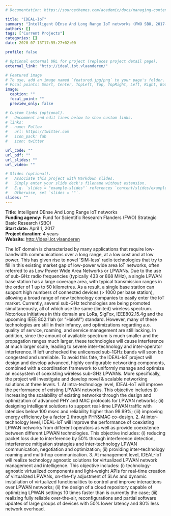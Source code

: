 ```yaml
---
# Documentation: https://sourcethemes.com/academic/docs/managing-content/

title: "IDEAL-IoT"
summary: "Intelligent DEnse And Long Range IoT networks (FWO SBO, 2017-2021)"
authors: []
tags: ["Current Projects"]
categories: []
date: 2020-07-13T17:55:27+02:00

profile: false

# Optional external URL for project (replaces project detail page).
external_link: "http://ideal.iot.vlaanderen/"

# Featured image
# To use, add an image named `featured.jpg/png` to your page's folder.
# Focal points: Smart, Center, TopLeft, Top, TopRight, Left, Right, BottomLeft, Bottom, BottomRight.
image:
  caption: ""
  focal_point: ""
  preview_only: false

# Custom links (optional).
#   Uncomment and edit lines below to show custom links.
# links:
# - name: Follow
#   url: https://twitter.com
#   icon_pack: fab
#   icon: twitter

url_code: ""
url_pdf: ""
url_slides: ""
url_video: ""

# Slides (optional).
#   Associate this project with Markdown slides.
#   Simply enter your slide deck's filename without extension.
#   E.g. `slides = "example-slides"` references `content/slides/example-slides.md`.
#   Otherwise, set `slides = ""`.
slides: ""
---
```

**Title:** Intelligent DEnse And Long Range IoT networks\
**Funding agency:** Fund for Scientific Research Flanders (FWO) Strategic Basic Research (SBO)\
**Start date:** April 1, 2017\
**Project duration:** 4 years\
**Website:** <http://ideal.iot.vlaanderen>

The IoT domain is characterized by many applications that require low-bandwidth communications over a long range, at a low cost and at low power. This has given rise to novel 'SIM-less' radio technologies that try to fill in this existing market gap of low-power wide area IoT networks, often referred to as Low Power Wide Area Networks or LPWANs. Due to the use of sub-GHz radio frequencies (typically 433 or 868 MHz), a single LPWAN base station has a large coverage area, with typical transmission ranges in the order of 1 up to 50 kilometres. As a result, a single base station can support high numbers of connected devices (> 1000 per base station), allowing a broad range of new technology companies to easily enter the IoT market. Currently, several sub-GHz technologies are being promoted simultaneously, all of which use the same (limited) wireless spectrum. Notorious initiatives in this domain are LoRa, SigFox, IEEE802.15.4g and the upcoming IEEE 802.11ah (or "HaloW") standard. However, many of these technologies are still in their infancy, and optimizations regarding a.o. quality of service, roaming, and service management are still lacking. In addition, since the amount of available spectrum is much smaller and the propagation ranges much larger, these technologies will cause interference at much larger scale, leading to severe inter-technology and inter-operator interference. If left unchecked the unlicensed sub-1GHz bands will soon be congested and unreliable. To avoid this fate, the IDEAL-IoT project will design and develop advanced, highly configurable networking components, combined with a coordination framework to uniformly manage and optimize an ecosystem of coexisting wireless sub-GHz LPWANs. More specifically, the project will investigate and develop novel & scalable networking solutions at three levels. 1. At intra-technology level, IDEAL-IoT will improve the performance of existing LPWAN networks. This objective includes (i) increasing the scalability of existing networks through the design and optimization of advanced PHY and MAC protocols for LPWAN networks; (ii) designing intelligent solutions to support real-time LPWAN traffic with latencies below 100 msec and reliability higher than 99.99%; (iii) improving energy efficiency by a factor 2 through PHY&MAC co-design. 2. At inter-technology level, IDEAL-IoT will improve the performance of coexisting LPWAN networks from different operators as well as provide coexistence between different LPWAN technologies. This objective includes: (i) reducing packet loss due to interference by 50% through interference detection, interference mitigation strategies and inter-technology LPWAN communication, negotiation and optimization; (ii) providing inter-technology roaming and multi-hop communication. 3. At management level, IDEAL-IoT will realize technology agnostic solutions for virtualized LPWAN network management and intelligence. This objective includes: (i) technology-agnostic virtualized components and light-weight APIs for real-time creation of virtualized LPWANs, on-the-fly adjustment of SLAs and dynamic installation of virtualized functionalities to control and improve interactions over LPWAN networks; (ii) the design of a cloud repository capable of optimizing LPWAN settings 10 times faster than is currently the case; (iii) realizing fully reliable over-the-air, reconfigurations and partial software updates of large groups of devices with 50% lower latency and 80% less network overhead.